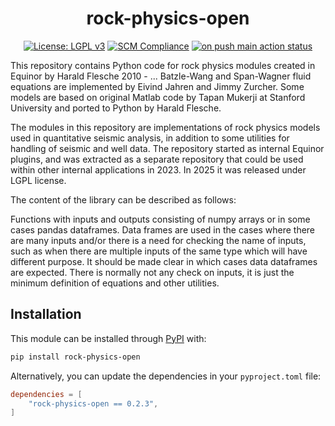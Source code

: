 <div align="center">

# rock-physics-open

[![License: LGPL v3][license-badge]][license]
[![SCM Compliance][scm-compliance-badge]][scm-compliance]
[![on push main action status][on-push-main-action-badge]][on-push-main-action]

</div>

This repository contains Python code for rock physics modules created in Equinor by
Harald Flesche 2010 - ... Batzle-Wang and Span-Wagner fluid equations are implemented
by Eivind Jahren and Jimmy Zurcher. Some models are based on original Matlab code
by Tapan Mukerji at Stanford University and ported to Python by Harald Flesche.

The modules in this repository are implementations of rock physics models
used in quantitative seismic analysis, in addition to some utilities for handling
of seismic and well data. The repository started as internal Equinor plugins, and was
extracted as a separate repository that could be used within other internal applications
in 2023. In 2025 it was released under LGPL license.

The content of the library can be described as follows:

Functions with inputs and outputs consisting of numpy arrays or in some
cases pandas dataframes. Data frames are used in the cases where there are
many inputs and/or there is a need for checking the name of inputs, such
as when there are multiple inputs of the same type which will have
different purpose. It should be made clear in which cases data dataframes
are expected.
There is normally not any check on inputs, it is just the minimum
definition of equations and other utilities.


## Installation

This module can be installed through [PyPI](https://pypi.org/project/rock-physics-open/) with:

```sh
pip install rock-physics-open
```

Alternatively, you can update the dependencies in your `pyproject.toml` file:

<!-- x-release-please-start-version -->
```toml
dependencies = [
    "rock-physics-open == 0.2.3",
]
```
<!-- x-release-please-end-version -->

<!-- External Links -->
[scm-compliance]: https://developer.equinor.com/governance/scm-policy/
[scm-compliance-badge]: https://scm-compliance-api.radix.equinor.com/repos/equinor/rock-physics-open/badge
[license]: https://www.gnu.org/licenses/lgpl-3.0
[license-badge]: https://img.shields.io/badge/License-LGPL_v3-blue.svg
[on-push-main-action]: https://github.com/equinor/rock-physics-open/actions/workflows/on-push-main.yaml
[on-push-main-action-badge]:  https://github.com/equinor/rock-physics-open/actions/workflows/on-push-main.yaml/badge.svg
